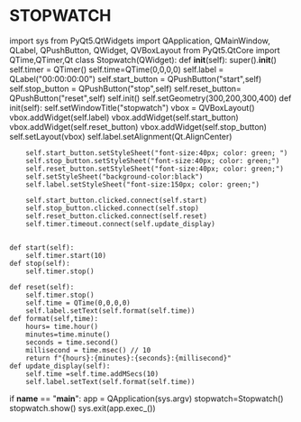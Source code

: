 # STOPWATCH

import sys
from PyQt5.QtWidgets import QApplication, QMainWindow, QLabel, QPushButton, QWidget, QVBoxLayout
from PyQt5.QtCore import QTime,QTimer,Qt
class Stopwatch(QWidget):
    def __init__(self):
        super().__init__()
        self.timer = QTimer()
        self.time=QTime(0,0,0,0)
        self.label = QLabel("00:00:00:00")
        self.start_button = QPushButton("start",self)
        self.stop_button = QPushButton("stop",self)
        self.reset_button= QPushButton("reset",self)
        self.init()
        self.setGeometry(300,200,300,400)
    def init(self):
        self.setWindowTitle("stopwatch")
        vbox = QVBoxLayout()
        vbox.addWidget(self.label)
        vbox.addWidget(self.start_button)
        vbox.addWidget(self.reset_button)
        vbox.addWidget(self.stop_button)
        self.setLayout(vbox)
        self.label.setAlignment(Qt.AlignCenter)


        self.start_button.setStyleSheet("font-size:40px; color: green; ")
        self.stop_button.setStyleSheet("font-size:40px; color: green;")
        self.reset_button.setStyleSheet("font-size:40px; color: green;")
        self.setStyleSheet("background-color:black")
        self.label.setStyleSheet("font-size:150px; color: green;")

        self.start_button.clicked.connect(self.start)
        self.stop_button.clicked.connect(self.stop)
        self.reset_button.clicked.connect(self.reset)
        self.timer.timeout.connect(self.update_display)


    def start(self):
        self.timer.start(10)
    def stop(self):
        self.timer.stop()

    def reset(self):
        self.timer.stop()
        self.time = QTime(0,0,0,0)
        self.label.setText(self.format(self.time))
    def format(self,time):
        hours= time.hour()
        minutes=time.minute()
        seconds = time.second()
        millisecond = time.msec() // 10
        return f"{hours}:{minutes}:{seconds}:{millisecond}"
    def update_display(self):
        self.time =self.time.addMSecs(10)
        self.label.setText(self.format(self.time))





if __name__ == "__main__":
    app = QApplication(sys.argv)
    stopwatch=Stopwatch()
    stopwatch.show()
    sys.exit(app.exec_())


